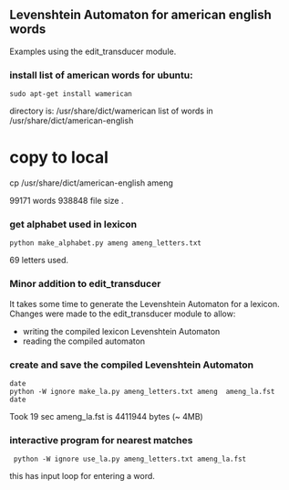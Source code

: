 
## Levenshtein Automaton for american english words

Examples using the edit_transducer module.

### install list of american words for ubuntu:
```
sudo apt-get install wamerican
```

directory is:
/usr/share/dict/wamerican
list of words in 
/usr/share/dict/american-english
# copy to local 
cp /usr/share/dict/american-english ameng

99171 words
938848 file size . 

### get alphabet used in lexicon
```
python make_alphabet.py ameng ameng_letters.txt
```

 69 letters used.

### Minor addition to edit_transducer
It takes some time to generate the Levenshtein Automaton for a lexicon.
Changes were made to the edit_transducer module to allow:

* writing the compiled lexicon Levenshtein Automaton
* reading the compiled automaton

### create and save the compiled Levenshtein Automaton
```
date
python -W ignore make_la.py ameng_letters.txt ameng  ameng_la.fst
date
```
Took 19 sec
ameng_la.fst is 4411944 bytes (~ 4MB)

### interactive program for nearest matches

```
 python -W ignore use_la.py ameng_letters.txt ameng_la.fst
```
this has input loop for entering a word.

